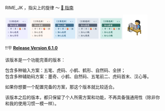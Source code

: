 RIME_JK ，指尖上的旋律 ～ [🍕 指南](https://aituyaa.com/rime_jk-%E6%8C%87%E5%B0%96%E4%B8%8A%E7%9A%84%E6%97%8B%E5%BE%8B/)

<img src='./assets/color.png' width='76%' /><img src='./assets/click.gif' width='16%' />


‼🪧 [**Release Version 6.1.0**](https://github.com/loveminimal/rime-jk/releases/tag/v6.1.0)

该版本是一个功能完善的版本：

包含多种输入方案：五笔、虎码、小鹤、鹤形、自然码、全拼；  
包含多种辅助码方案：墨奇、小鹤、自然码、五笔前二、虎码首末、汉心等。 
 
如果你想要一个配置完备的方案，那这个版本就比较适合。  

该版本之后的版本，都只保留了个人所需方案和功能，不再具备强通用性（除非你和我的使用习惯一模一样）。